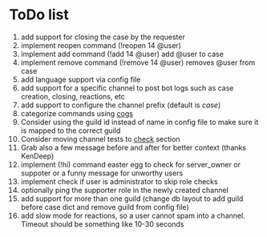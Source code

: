 # ToDo list
1. add support for closing the case by the requester
1. implement reopen command (!reopen 14 @user)
1. implement add command (!add 14 @user) add @user to case
1. implement remove command (!remove 14 @user) removes @user from case
1. add language support via config file
1. add support for a specific channel to post bot logs such as case creation, closing, reactions, etc
1. add support to configure the channel prefix (default is *case*)
1. categorize commands using [cogs](https://discordpy.readthedocs.io/en/latest/ext/commands/cogs.html#quick-example)
1. Consider using the guild id instead of name in config file to make sure it is mapped to the correct guild
1. Consider moving channel tests to [check](https://discordpy.readthedocs.io/en/latest/ext/commands/commands.html#checks) section
1. Grab also a few message before and after for better context (thanks KenDeep)
1. implement (!hi) command easter egg to check for server\_owner or suppoter or a funny message for unworthy users
1. implement check if user is administrator to skip role checks
1. optionally ping the supporter role in the newly created channel
1. add support for more than one guild (change db layout to add guild before case dict and remove guild from config file)
1. add slow mode for reactions, so a user cannot spam into a channel. Timeout should be something like 10-30 seconds
